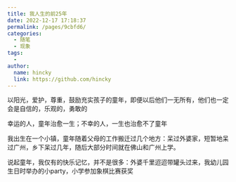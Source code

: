 ```yaml
---
title: 我人生的前25年
date: 2022-12-17 17:18:37
permalink: /pages/9cbfd6/
categories:
  - 随笔
  - 现象
tags:
  - 
author: 
  name: hincky
  link: https://github.com/hincky
---
```



以阳光，爱护，尊重，鼓励充实孩子的童年，即便以后他们一无所有，他们也一定会是自信的，乐观的，勇敢的

幸运的人，童年治愈一生；不幸的人，一生也治愈不了童年

我出生在一个小镇，童年随着父母的工作搬迁过几个地方：呆过外婆家，短暂地呆过广州，乡下呆过几年，随后大部分时间就在佛山和广州上学。

说起童年，我仅有的快乐记忆，并不是很多：外婆千里迢迢带罐头过来，我幼儿园生日时举办的小party，小学参加象棋比赛获奖








